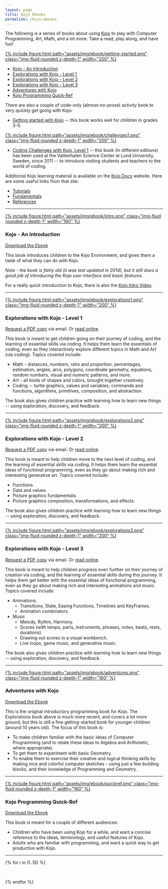 ```yaml
---
layout: page
title: Kojo Ebooks
permalink: /kojo-ebooks
---
```


The following is a series of books about using [Kojo](/kojo) to play with Computer Programming, Art, Math, and a lot more. Take a read, play along, and have fun!

<div class="float-right ml-5 mb-1 text-center">
  <a href="https://docs.kogics.net/tutorials-index.html#books">
    {% include figure.html path="assets/img/ebook/getting-started.png" class="img-fluid rounded z-depth-1" width="200" %}
  </a>
</div>

* [Kojo - An Introduction](#intro)
* [Explorations with Kojo - Level 1](#explorations1)
* [Explorations with Kojo - Level 2](#explorations2)
* [Explorations with Kojo - Level 3](#explorations3)
* [Adventures with Kojo](#adventures)
* [Kojo Programming Quick-Ref](#quickref)


There are also a couple of code-only (almost-no-prose) activity book to very quickly get going with Kojo:
* [Getting started with Kojo](https://docs.kogics.net/tutorials-index.html#books) -- this book works well for children in grades 3-5.

<div class="float-right ml-5 mb-1 text-center">
  <a href="https://docs.kogics.net/tutorials-index.html#books">
    {% include figure.html path="assets/img/ebook/challenges1.png" class="img-fluid rounded z-depth-1" width="200" %}
  </a>
</div>

* [Coding Challenges with Kojo, Level 1](https://docs.kogics.net/tutorials-index.html#books) -- this book (in different editions) has been used at the Vattenhalen Science Center at Lund University, Sweden, since 2011 -- to introduce visiting students and teachers to the world of coding.

Additional Kojo learning material is available on the [Kojo Docs](http://docs.kogics.net/) website. Here are some useful links from that site:
* [Tutorials](https://docs.kogics.net/tutorials-index.html)
* [Fundamentals](https://docs.kogics.net/fundamentals-index.html)
* [References](https://docs.kogics.net/references-index.html)

---

<div class="float-right ml-5 mb-1 text-center">
  <a href="https://github.com/litan/kojo/releases/download/2.9.05_release/KojoIntro-300114.pdf">
    {% include figure.html path="assets/img/ebook/intro.png" class="img-fluid rounded z-depth-1" width="160" %}
  </a>
</div>

<h3 id="intro">Kojo - An Introduction</h3>

[Download the Ebook](https://github.com/litan/kojo/releases/download/2.9.05_release/KojoIntro-300114.pdf)

This book introduces children to the Kojo Environment, and gives them a taste of what they can do with Kojo. 

*Note - the book is fairly old (it was last updated in 2014), but it still does a good job of introducing the Kojo user interface and basic features.*

For a really quick introduction to Kojo, there is also the [Kojo Intro Video](https://vimeo.com/469464682).

---

<div class="float-right ml-5 mb-1 text-center">
  <a href="/kojo-level-1-ebook">
    {% include figure.html path="assets/img/ebook/explorations1.png" class="img-fluid rounded z-depth-1" width="200" %}
  </a>
</div>

<h3 id="explorations1">Explorations with Kojo - Level 1</h3>

[Request a PDF copy](https://docs.kogics.net/tutorials-index.html#exploration-books) via email. Or [read online](/kojo-level-1-ebook).

This book is meant to get children going on their journey of coding, and the learning of essential skills via coding. It helps them learn the essentials of coding, even as they interactively explore different topics in Math and Art (via coding). Topics covered include:

* Math - distances, numbers, ratio and proportion, percentages, estimation, angles, arcs, polygons, coordinate geometry, equations, random numbers, visual and numeric patterns, and more.
* Art - all kinds of shapes and colors, brought together creatively.
* Coding -- turtle graphics, values and variables, commands and functions, algorithms, primitives, composition, and abstraction.

The book also gives children practice with learning how to learn new things -- using exploration, discovery, and feedback.

---

<div class="float-right ml-5 mb-1 text-center">
  <a href="/kojo-level-2-ebook">
    {% include figure.html path="assets/img/ebook/explorations2.png" class="img-fluid rounded z-depth-1" width="200" %}
  </a>
</div>

<h3 id="explorations2">Explorations with Kojo - Level 2</h3>

[Request a PDF copy](https://docs.kogics.net/tutorials-index.html#exploration-books) via email. Or [read online](/kojo-level-2-ebook).

This book is meant to help children move to the next level of coding, and the learning of essential skills via coding. It helps them learn the essential ideas of functional programming, even as they go about making rich and interesting generative art. Topics covered include:

* Functions.
* Data and values.
* Picture graphics fundamentals.
* Picture graphics composition, transformations, and effects.

The book also gives children practice with learning how to learn new things -- using exploration, discovery, and feedback.

---

<div class="float-right ml-5 mb-1 text-center">
  <a href="/kojo-level-3-ebook">
    {% include figure.html path="assets/img/ebook/explorations3.png" class="img-fluid rounded z-depth-1" width="200" %}
  </a>
</div>

<h3 id="explorations3">Explorations with Kojo - Level 3</h3>

[Request a PDF copy](https://docs.kogics.net/tutorials-index.html#exploration-books) via email. Or [read online](/kojo-level-3-ebook).

This book is meant to help children progress even further on their journey of creation via coding, and the learning of essential skills during this journey. It helps them get better with the essential ideas of functional programming, even as they go about making rich and interesting animations and music. Topics covered include:

* Animations.
  * Transitions, State, Easing Functions, Timelines and KeyFrames.
  * Animation combinators.
* Music
  * Melody, Rythm, Harmony.
  * Scores (with tempo, parts, instruments, phrases, notes, beats, rests, durations).
  * Drawing out scores in a visual workbench.
  * Live loops, game music, and generative music.

The book also gives children practice with learning how to learn new things -- using exploration, discovery, and feedback.

---

<div class="float-right ml-5 mb-1 text-center">
  <a href="https://github.com/litan/kojo/releases/download/2.9.05_release/KojoLevel1-280213.pdf">
    {% include figure.html path="assets/img/ebook/adventures.png" class="img-fluid rounded z-depth-1" width="160" %}
  </a>
</div>

<h3 id="adventures">Adventures with Kojo</h3>

[Download the Ebook](https://github.com/litan/kojo/releases/download/2.9.05_release/KojoLevel1-280213.pdf)

This is the original introductory programming book for Kojo. The Explorations book above is much more recent, and covers a lot more ground, but this is still a fine getting-started book for younger children (around 10 years old). The focus of this book is:

* To make children familiar with the basic ideas of Computer Programming (and to relate these ideas to Algebra and Arithmetic, where appropriate).
* To get them to experiment with basic Geometry.
* To enable them to exercise their creative and logical thinking skills by making nice and colorful computer sketches - using just a few building blocks, and their knowledge of Programming and Geometry.

---

<div class="float-right ml-5 mb-1 text-center">
  <a href="https://github.com/litan/kojo/releases/download/2.9.05_release/KojoQuickref-301014.pdf">
    {% include figure.html path="assets/img/ebook/quickref.png" class="img-fluid rounded z-depth-1" width="160" %}
  </a>
</div>

<h3 id="quickref">Kojo Programming Quick-Ref</h3>

[Download the Ebook](https://github.com/litan/kojo/releases/download/2.9.05_release/KojoQuickref-301014.pdf)

This book is meant for a couple of different audiences:
* Children who have been using Kojo for a while, and want a concise reference to the ideas, terminology, and useful features of Kojo.
* Adults who are familiar with programming, and want a quick way to get productive with Kojo.

---

{% for i in (1..15) %}
<p>&nbsp;</p>
{% endfor %}
